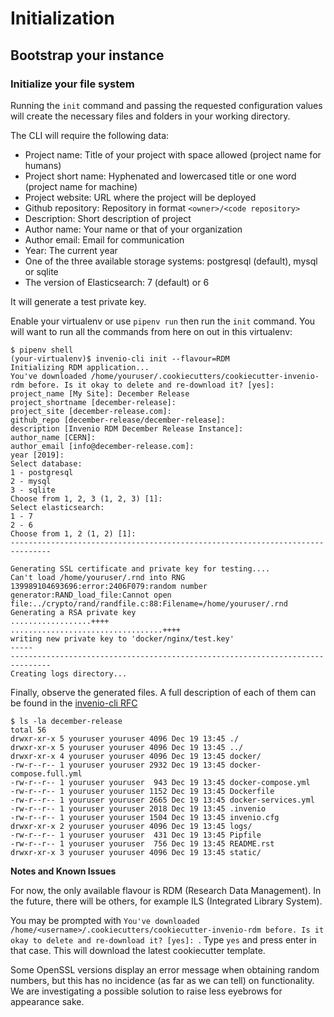 # Initialization

## Bootstrap your instance

### Initialize your file system

Running the `init` command and passing the requested configuration values will create the necessary files and folders in your working directory.

The CLI will require the following data:
- Project name: Title of your project with space allowed (project name for humans)
- Project short name: Hyphenated and lowercased title or one word (project name for machine)
- Project website: URL where the project will be deployed
- Github repository: Repository in format `<owner>/<code repository>`
- Description: Short description of project
- Author name: Your name or that of your organization
- Author email: Email for communication
- Year: The current year
- One of the three available storage systems: postgresql (default), mysql or sqlite
- The version of Elasticsearch: 7 (default) or 6

It will generate a test private key.

Enable your virtualenv or use `pipenv run` then run the `init` command. You will want to run all the commands from here on out in this virtualenv:

``` console
$ pipenv shell
(your-virtualenv)$ invenio-cli init --flavour=RDM
Initializing RDM application...
You've downloaded /home/youruser/.cookiecutters/cookiecutter-invenio-rdm before. Is it okay to delete and re-download it? [yes]:
project_name [My Site]: December Release
project_shortname [december-release]:
project_site [december-release.com]:
github_repo [december-release/december-release]:
description [Invenio RDM December Release Instance]:
author_name [CERN]:
author_email [info@december-release.com]:
year [2019]:
Select database:
1 - postgresql
2 - mysql
3 - sqlite
Choose from 1, 2, 3 (1, 2, 3) [1]:
Select elasticsearch:
1 - 7
2 - 6
Choose from 1, 2 (1, 2) [1]:
-------------------------------------------------------------------------------

Generating SSL certificate and private key for testing....
Can't load /home/youruser/.rnd into RNG
139989104693696:error:2406F079:random number generator:RAND_load_file:Cannot open file:../crypto/rand/randfile.c:88:Filename=/home/youruser/.rnd
Generating a RSA private key
..................++++
..................................++++
writing new private key to 'docker/nginx/test.key'
-----
-------------------------------------------------------------------------------
Creating logs directory...
```

Finally, observe the generated files. A full description of each of them can be found in the [invenio-cli RFC](https://github.com/inveniosoftware/rfcs/pull/4)

``` console
$ ls -la december-release
total 56
drwxr-xr-x 5 youruser youruser 4096 Dec 19 13:45 ./
drwxr-xr-x 5 youruser youruser 4096 Dec 19 13:45 ../
drwxr-xr-x 4 youruser youruser 4096 Dec 19 13:45 docker/
-rw-r--r-- 1 youruser youruser 2932 Dec 19 13:45 docker-compose.full.yml
-rw-r--r-- 1 youruser youruser  943 Dec 19 13:45 docker-compose.yml
-rw-r--r-- 1 youruser youruser 1152 Dec 19 13:45 Dockerfile
-rw-r--r-- 1 youruser youruser 2665 Dec 19 13:45 docker-services.yml
-rw-r--r-- 1 youruser youruser 2018 Dec 19 13:45 .invenio
-rw-r--r-- 1 youruser youruser 1504 Dec 19 13:45 invenio.cfg
drwxr-xr-x 2 youruser youruser 4096 Dec 19 13:45 logs/
-rw-r--r-- 1 youruser youruser  431 Dec 19 13:45 Pipfile
-rw-r--r-- 1 youruser youruser  756 Dec 19 13:45 README.rst
drwxr-xr-x 3 youruser youruser 4096 Dec 19 13:45 static/
```

**Notes and Known Issues**

For now, the only available flavour is RDM (Research Data Management). In the future, there will be others, for example ILS (Integrated Library System).

You may be prompted with `You've downloaded /home/<username>/.cookiecutters/cookiecutter-invenio-rdm before. Is it okay to delete and re-download it? [yes]: `. Type `yes` and press enter in that case. This will download the latest cookiecutter template.

Some OpenSSL versions display an error message when obtaining random numbers, but this has no incidence (as far as we can tell) on functionality. We are investigating a possible solution to raise less eyebrows for appearance sake.
